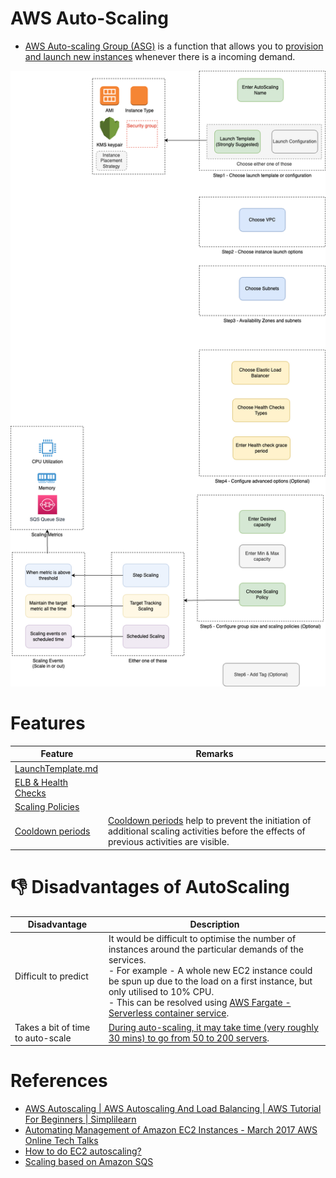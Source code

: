 # AWS Auto-Scaling
- [AWS Auto-scaling Group (ASG)](https://aws.amazon.com/autoscaling/) is a function that allows you to [provision and launch new instances](../Readme.md) whenever there is a incoming demand.

![](assets/ASG-Creation-Steps.png)

# Features

| Feature                                                                                                           | Remarks                                                                                                                                                                                                                                  |
|-------------------------------------------------------------------------------------------------------------------|------------------------------------------------------------------------------------------------------------------------------------------------------------------------------------------------------------------------------------------|
| [LaunchTemplate.md](LaunchTemplate&Config.md)                                                                     |                                                                                                                                                                                                                                          |
| [ELB & Health Checks](HealthChecks.md)                                                                            |                                                                                                                                                                                                                                          |
| [Scaling Policies](ScalingPolicies.md)                                                                            |                                                                                                                                                                                                                                          |
| [Cooldown periods](https://docs.aws.amazon.com/autoscaling/ec2/userguide/ec2-auto-scaling-scaling-cooldowns.html) | [Cooldown periods](https://docs.aws.amazon.com/autoscaling/ec2/userguide/ec2-auto-scaling-scaling-cooldowns.html) help to prevent the initiation of additional scaling activities before the effects of previous activities are visible. |

# :thumbsdown: Disadvantages of AutoScaling

| Disadvantage                      | Description                                                                                                                                                                                                                                                                                                                                   |
|-----------------------------------|-----------------------------------------------------------------------------------------------------------------------------------------------------------------------------------------------------------------------------------------------------------------------------------------------------------------------------------------------|
| Difficult to predict              | It would be difficult to optimise the number of instances around the particular demands of the services.<br/>- For example - A whole new EC2 instance could be spun up due to the load on a first instance, but only utilised to 10% CPU.<br/>- This can be resolved using [AWS Fargate - Serverless container service](../../AWSFargate.md). |
| Takes a bit of time to auto-scale | [During auto-scaling, it may take time (very roughly 30 mins) to go from 50 to 200 servers](https://youtu.be/mFpqrVxxwKc).                                                                                                                                                                                                                                                                                                                                              |

# References
- [AWS Autoscaling | AWS Autoscaling And Load Balancing | AWS Tutorial For Beginners | Simplilearn](https://www.youtube.com/watch?v=4EOaAkY4pNE)
- [Automating Management of Amazon EC2 Instances - March 2017 AWS Online Tech Talks](https://www.youtube.com/watch?v=bSRTAMPqS3E&t=2034s)
- [How to do EC2 autoscaling?](https://docs.aws.amazon.com/autoscaling/ec2/userguide/get-started-with-ec2-auto-scaling.html)
- [Scaling based on Amazon SQS](https://docs.aws.amazon.com/autoscaling/ec2/userguide/as-using-sqs-queue.html)